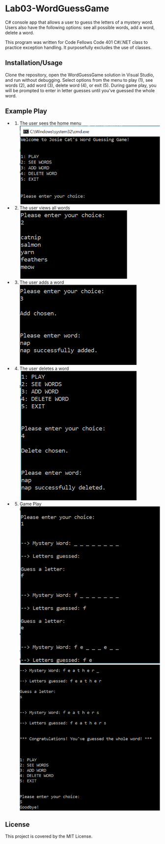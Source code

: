 # Lab03-WordGuessGame
C# console app that allows a user to guess the letters of a mystery word. Users also have the following options: see all possible words, add a word, delete a word.

This program was written for Code Fellows Code 401 C#/.NET class to practice exception handling. It purposefully excludes the use of classes.

## Installation/Usage
Clone the repository, open the WordGuessGame solution in Visual Studio, and run without debugging. Select options from the menu to play (1), see words (2), add word (3), delete word (4), or exit (5). During game play, you will be prompted to enter in letter guesses until you've guessed the whole word. 

## Example Play
* 1. The user sees the home menu
![home-navigation](/assets/homeNav.png)
* 2. The user views all words
![all-words-list](/assets/allWords.png)
* 3. The user adds a word
![add-word-view](/assets/addWord.png)
* 4. The user deletes a word
![delete-word-view](/assets/deleteWord.png)
* 5. Game Play
![game-play-beginning](/assets/gamePlay1.png)
![game-play-end](/assets/gamePlay2.png)

## License
This project is covered by the MIT License.

